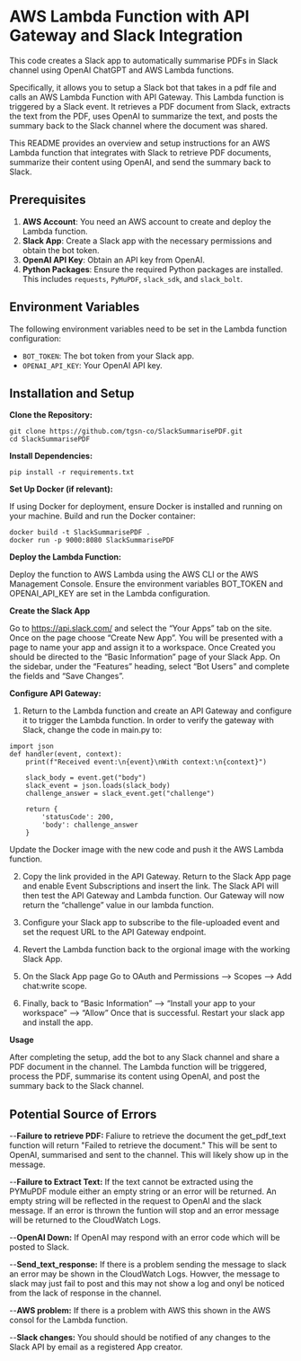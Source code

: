 # AWS Lambda Function with API Gateway and Slack Integration

This code creates a Slack app to automatically summarise PDFs in Slack channel using OpenAI ChatGPT and AWS Lambda functions.

Specifically, it allows you to setup a Slack bot that takes in a pdf file and calls an AWS Lambda Function with API Gateway. This Lambda function is triggered by a Slack event. It retrieves a PDF document from Slack, extracts the text from the PDF, uses OpenAI to summarize the text, and posts the summary back to the Slack channel where the document was shared.

This README provides an overview and setup instructions for an AWS Lambda function that integrates with Slack to retrieve PDF documents, summarize their content using OpenAI, and send the summary back to Slack.

## Prerequisites

1. **AWS Account**: You need an AWS account to create and deploy the Lambda function.
2. **Slack App**: Create a Slack app with the necessary permissions and obtain the bot token.
3. **OpenAI API Key**: Obtain an API key from OpenAI.
4. **Python Packages**: Ensure the required Python packages are installed. This includes `requests`, `PyMuPDF`, `slack_sdk`, and `slack_bolt`.

## Environment Variables

The following environment variables need to be set in the Lambda function configuration:

- `BOT_TOKEN`: The bot token from your Slack app.
- `OPENAI_API_KEY`: Your OpenAI API key.

## Installation and Setup
**Clone the Repository:**
```
git clone https://github.com/tgsn-co/SlackSummarisePDF.git
cd SlackSummarisePDF
```
**Install Dependencies:**
```
pip install -r requirements.txt
```
**Set Up Docker (if relevant):**

If using Docker for deployment, ensure Docker is installed and running on your machine. Build and run the Docker container:
```
docker build -t SlackSummarisePDF .
docker run -p 9000:8080 SlackSummarisePDF
```
**Deploy the Lambda Function:**

Deploy the function to AWS Lambda using the AWS CLI or the AWS Management Console. Ensure the environment variables BOT_TOKEN and OPENAI_API_KEY are set in the Lambda configuration.

**Create the Slack App**

Go to https://api.slack.com/ and select the “Your Apps” tab on the site. Once on the page choose “Create New App”. You will be presented with a page to name your app and assign it to a workspace.
Once Created you should be directed to the “Basic Information” page of your Slack App.
On the sidebar, under the “Features” heading, select “Bot Users” and complete the fields and “Save Changes”.

**Configure API Gateway:**

1. Return to the Lambda function and create an API Gateway and configure it to trigger the Lambda function. In order to verify the gateway with Slack, change the code in main.py to:

```
import json
def handler(event, context):
    print(f"Received event:\n{event}\nWith context:\n{context}")
    
    slack_body = event.get("body")
    slack_event = json.loads(slack_body)
    challenge_answer = slack_event.get("challenge")
    
    return {
        'statusCode': 200,
        'body': challenge_answer
    }
```

Update the Docker image with the new code and push it the AWS Lambda function.

2. Copy the link provided in the API Gateway. Return to the Slack App page and enable Event Subscriptions and insert the link. The Slack API will then test the API Gateway and Lambda function.
    Our Gateway will now return the “challenge” value in our lambda function.

3. Configure your Slack app to subscribe to the file-uploaded event and set the request URL to the API Gateway endpoint.

4. Revert the Lambda function back to the orgional image with the working Slack App.

5. On the Slack App page Go to OAuth and Permissions --> Scopes --> Add chat:write scope.

6. Finally, back to “Basic Information” --> “Install your app to your workspace” --> “Allow”
   Once that is successful. Restart your slack app and install the app.

**Usage**

After completing the setup, add the bot to any Slack channel and share a PDF document in the channel. The Lambda function will be triggered, process the PDF, summarise its content using OpenAI, and post the summary back to the Slack channel.

## Potential Source of Errors

--**Failure to retrieve PDF:** Faliure to retrieve the document the get_pdf_text function will return "Failed to retrieve the document." This will be sent to OpenAI, summarised and sent to the channel. This will likely show up in the message.

--**Failure to Extract Text:** If the text cannot be extracted using the PYMuPDF module either an empty string or an error will be returned. An empty string will be reflected in the request to OpenAI and the slack message. If an error is thrown the funtion will stop and an error message will be returned to the CloudWatch Logs.

--**OpenAI Down:** If OpenAI may respond with an error code which will be posted to Slack.

--**Send_text_response:** If there is a problem sending the message to slack an error may be shown in the CloudWatch Logs. Howver, the message to slack may just fail to post and this may not show a log and onyl be noticed from the lack of response in the channel.

--**AWS problem:** If there is a problem with AWS this shown in the AWS consol for the Lambda function.

--**Slack changes:** You should should be notified of any changes to the Slack API by email as a registered App creator.
